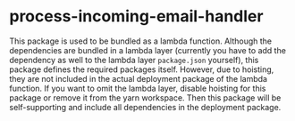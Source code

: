 # process-incoming-email-handler

This package is used to be bundled as a lambda function. Although the dependencies are bundled in a lambda layer (currently you have to add the dependency as well to the lambda layer `package.json` yourself), this package defines the required packages itself. However, due to hoisting, they are not included in the actual deployment package of the lambda function. If you want to omit the lambda layer, disable hoisting for this package or remove it from the yarn workspace. Then this package will be self-supporting and include all dependencies in the deployment package.
